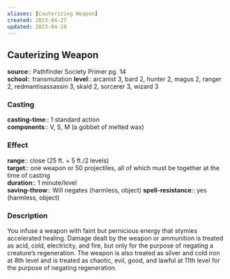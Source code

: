 ```yaml
---
aliases: [Cauterizing Weapon]
created: 2023-04-27
updated: 2023-04-28
---
```


## Cauterizing Weapon

**source**:: Pathfinder Society Primer pg. 14  
**school**:: transmutation
**level**:: arcanist 3, bard 2, hunter 2, magus 2, ranger 2, redmantisassassin 3, skald 2, sorcerer 3, wizard 3

### Casting

**casting-time**:: 1 standard action  
**components**:: V, S, M (a gobbet of melted wax)

### Effect

**range**:: close (25 ft. + 5 ft./2 levels)  
**target**:: one weapon or 50 projectiles, all of which must be together at the time of casting  
**duration**:: 1 minute/level  
**saving-throw**:: Will negates (harmless, object)
**spell-resistance**:: yes (harmless, object)

### Description

You infuse a weapon with faint but pernicious energy that stymies accelerated healing. Damage dealt by the weapon or ammunition is treated as acid, cold, electricity, and fire, but only for the purpose of negating a creature’s regeneration. The weapon is also treated as silver and cold iron at 8th level and is treated as chaotic, evil, good, and lawful at 11th level for the purpose of negating regeneration.
